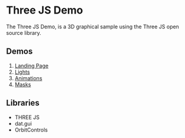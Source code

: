 # Three JS Demo

The Three JS Demo, is a 3D graphical sample using the Three JS open source library.

## Demos 

1. [Landing Page](https://andygarcia86.github.io/three-js-demo/)
2. [Lights](https://andygarcia86.github.io/three-js-demo/demo-lights)
3. [Animations](https://andygarcia86.github.io/three-js-demo/demo-animations)
4. [Masks](https://andygarcia86.github.io/three-js-demo/demo-masks)

## Libraries

- THREE JS
- dat.gui
- OrbitControls

